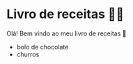 # Livro de receitas :man_cook:

Olá! Bem vindo ao meu livro de receitas :book:

- bolo de chocolate
- churros
